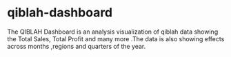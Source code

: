 # qiblah-dashboard
The QIBLAH Dashboard is an analysis visualization of  qiblah data showing the Total Sales, Total Profit and many more .The data is also showing effects across months ,regions and quarters of the year.
